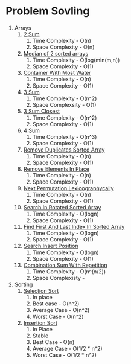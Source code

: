 # Problem Sovling

1. Arrays
    1. [2 Sum](src/main/java/dev/pushparaj/arrays/TwoSum.java)
        1. Time Complexity - O(n)
        1. Space Complexity - O(n)
    1. [Median of 2 sorted arrays](src/main/java/dev/pushparaj/arrays/MedianOfArray.java)
        1. Time Complexity - O(log(min(m,n))
        1. Space Complexity - O(1)
    1. [Container With Most Water](src/main/java/dev/pushparaj/arrays/ContainerWithMostWater.java)
        1. Time Complexity - O(n)
        1. Space Complexity - O(1)
    1. [3 Sum](src/main/java/dev/pushparaj/arrays/ThreeSum.java)
        1. Time Complexity - O(n^2)
        1. Space Complexsity - O(1)
    1. [3 Sum Closest](src/main/java/dev/pushparaj/arrays/ThreeSumClosest.java)
        1. Time Complexity - O(n^2)
        1. Space Complexity - O(1)
    1. [4 Sum](src/main/java/dev/pushparaj/arrays/FourSum.java)
        1. Time Complexity - O(n^3)
        1. Space Complexity - O(1)
    1. [Remove Duplicates Sorted Array](src/main/java/dev/pushparaj/arrays/RemoveDuplicatesSortedArray.java)
        1. Time Complexity - O(n)
        1. Space Complexity - O(1)
    1. [Remove Elements In Place](src/main/java/dev/pushparaj/arrays/RemoveElementInPlaceTest.java)
        1. Time Complexity - O(n)
        1. Space Complexity - O(1)
    1. [Next Permutation Lexicographycally](src/main/java/dev/pushparaj/arrays/NextPermutationTest.java)
        1. Time Complexity - O(n)
        1. Space Complexity - O(1)
    1. [Search In Rotated Sorted Array](src/main/java/dev/pushparaj/arrays/SearchInRotatedSortedArray)
        1. Time Complexity - O(logn)
        1. Space Complexity - O(1)
    1. [Find First And Last Index In Sorted Array](src/main/java/dev/pushparaj/arrays/FirstAndLastPositionInSortedArray.java)
        1. Time Complexity - O(logn)
        1. Space Complexity - O(1)
    1. [Search Insert Position](src/main/java/dev/pushparaj/arrays/SearchInsertPosition.java)
        1. Time Complexity - O(logn)
        1. Space Complexity - O(1)
    1. [Combination Sum With Repetition](src/main/java/dev/pushparaj/arrays/CombinationSumWithRepetition.java)
        1. Time Complexity - O(n^(n/2))
        1. Space Complexisty -
1. Sorting
    1. [Selection Sort](src/main/java/dev/pushparaj/sorting/SelectionSort.java)
        1. In place
        1. Best case - O(n^2)
        1. Average Case - O(n^2)
        1. Worst Case - O(n^2)
    1. [Insertion Sort](src/main/java/dev/pushparaj/sorting/InsertionSort.java)
        1. In Place
        1. Stable
        1. Best Case - O(n)
        1. Average Case - O(1/2 * n^2)
        1. Worst Case - O(1/2 * n^2)
